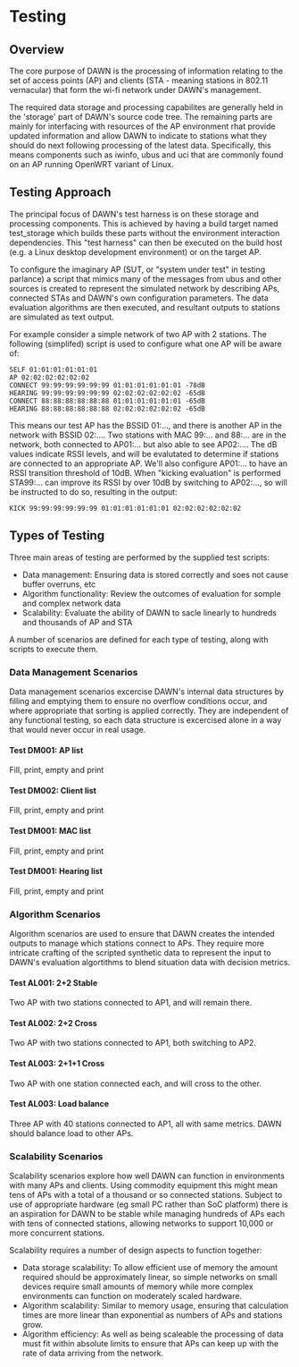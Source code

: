 # Testing

## Overview

The core purpose of DAWN is the processing of information relating
to the set of access points (AP) and clients (STA - meaning stations in 802.11
vernacular) that form the wi-fi network under DAWN's management.

The required data storage and processing capabilites are generally held in the 'storage'
part of DAWN's source code tree.  The remaining parts are mainly for
interfacing with resources of the AP environment rhat provide updated information and allow
DAWN to indicate to stations what they should do next following processing of the latest data.
Specifically, this means components such as iwinfo, ubus and uci that are commonly found on an
AP running OpenWRT variant of Linux.

## Testing Approach
The principal focus of DAWN's test harness is on these storage and processing components.  This is achieved by
having a build target named test_storage which builds these parts
without the environment interaction dependencies.  This "test harness" can then be executed on the
build host (e.g. a Linux desktop development environment) or on the target AP.

To configure the imaginary AP (SUT, or "system under test" in testing parlance)
a script that mimics many of the messages from ubus and other sources is created to represent
the simulated network by describing APs, connected STAs and DAWN's own configuration parameters.
The data evaluation algorithms are then executed, and resultant outputs to stations are simulated as
text output.

For example consider a simple network of two AP with 2 stations.  The following (simplifed) script is
used to configure what one AP will be aware of:

    SELF 01:01:01:01:01:01
    AP 02:02:02:02:02:02
    CONNECT 99:99:99:99:99:99 01:01:01:01:01:01 -78dB
    HEARING 99:99:99:99:99:99 02:02:02:02:02:02 -65dB
    CONNECT 88:88:88:88:88:88 01:01:01:01:01:01 -65dB
    HEARING 88:88:88:88:88:88 02:02:02:02:02:02 -65dB

This means our test AP has the BSSID 01:..., and there is another AP in the network with BSSID 02:.... 
Two stations with MAC 99:... and 88:... are in the network, both connected to AP01:... but also
able to see AP02:....  The dB values indicate RSSI levels, and will be evalutated to determine if stations
are connected to an appropriate AP.  We'll also configure
AP01:... to have an RSSI transition threshold of 10dB.  When "kicking evaluation" is performed
STA99:... can improve its RSSI by over 10dB by switching to AP02:..., so will be instructed to do so,
resulting in the output:

    KICK 99:99:99:99:99:99 01:01:01:01:01:01 02:02:02:02:02:02
	
## Types of Testing
Three main areas of testing are performed by the supplied test scripts:
* Data management: Ensuring data is stored correctly and soes not cause buffer overruns, etc
* Algorithm functionality: Review the outcomes of evaluation for somple and complex network data
* Scalability: Evaluate the ability of DAWN to sacle linearly to hundreds and thousands of AP and STA

A number of scenarios are defined for each type of testing, along with scripts to execute them.

### Data Management Scenarios
Data management scenarios excercise DAWN's internal data structures by filling and emptying them to ensure no
overflow conditions occur, and where appropriate that sorting is applied correctly.  They are independent
of any functional testing, so each data structure is excercised alone in a way that would never occur in
real usage.

#### Test DM001: AP list
Fill, print, empty and print

#### Test DM002: Client list
Fill, print, empty and print

#### Test DM001: MAC list
Fill, print, empty and print

#### Test DM001: Hearing list
Fill, print, empty and print

### Algorithm Scenarios
Algorithm scenarios are used to ensure that DAWN creates the intended outputs to manage which stations
connect to APs.  They require more intricate crafting of the scripted synthetic data to represent the
input to DAWN's evaluation algortithms to blend situation data with decision metrics.

#### Test AL001: 2+2 Stable
Two AP with two stations connected to AP1, and will remain there.

#### Test AL002: 2+2 Cross
Two AP with two stations connected to AP1, both switching to AP2.

#### Test AL003: 2+1+1 Cross
Two AP with one station connected each, and will cross to the other.

#### Test AL003: Load balance
Three AP with 40 stations connected to AP1, all with same metrics.  DAWN should balance load to other APs.


### Scalability Scenarios
Scalability scenarios explore how well DAWN can function in environments with many APs and clients.
Using commodity equipment this might mean tens of APs with a total of a thousand or so connected stations.
Subject to use of appropriate hardware (eg small PC rather than SoC platform) there is an aspiration for
DAWN to be stable while managing hundreds of APs each with tens of connected stations, allowing networks
to support 10,000 or more concurrent stations.

Scalability requires a number of design aspects to function together:
* Data storage scalability: To allow efficient use of memory the amount required should be approximately linear, so simple networks on small devices require small amounts of memory while more complex environments can function on moderately scaled hardware.
* Algorithm scalability: Similar to memory usage, ensuring that calculation times are more linear than exponential as numbers of APs and stations grow.
* Algorithm efficiency: As well as being scaleable the processing of data must fit within absolute limits to ensure that APs can keep up with the rate of data arriving from the network.



